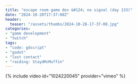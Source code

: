 ```yaml
---
title: "escape room game dev &#124; no signal (day 133)"
date: "2024-10-28T17:37:08Z"
header:
  teaser: "/assets/thumbs/2024-10-28-17-37-08.jpg"
categories:
- "game development"
- "twitch"
tags:
- "code: gdscript"
- "godot"
- "lost contact"
- "raiding: StaydMcMuffin"
---
```

{% include video id="1024220045" provider="vimeo" %}
